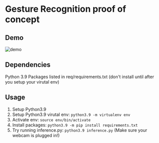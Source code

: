 # Gesture Recognition proof of concept

## Demo 
![demo](demo/demo.gif)

## Dependencies

Python 3.9
Packages listed in req/requirements.txt (don't install until after you setup your virutal env)

## Usage

1. Setup Python3.9
2. Setup Python3.9 virutal env: ```python3.9 -m virtualenv env```
3. Activate env: ```source env/bin/activate```
4. Install packages: ```python3.9 -m pip install requirements.txt```
5. Try running inference.py: ```python3.9 inference.py``` (Make sure your webcam is plugged in!)
